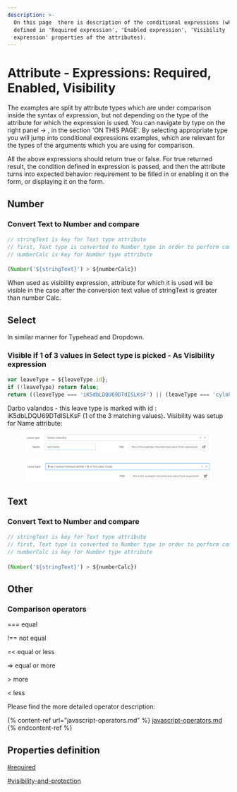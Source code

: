 ```yaml
---
description: >-
  On this page  there is description of the conditional expressions (which are
  defined in 'Required expression', 'Enabled expression', 'Visibility
  expression' properties of the attributes).
---
```


# Attribute - Expressions: Required, Enabled, Visibility

The examples are split by attribute types which are under comparison inside the syntax of expression, but not depending on the type of the attribute for which the expression is used. You can navigate by type on the right panel -> , in the section 'ON THIS PAGE'. By selecting appropriate type you will jump into conditional expressions examples, which are relevant for the types of the arguments which you are using for comparison. &#x20;

All the above expressions should return true or false. For true returned result, the condition defined  in expression is passed, and then the attribute turns into expected behavior: requirement to be filled in or enabling it on the form, or displaying it on the form.    &#x20;

## Number

### Convert Text to Number and compare

```javascript
// stringText is key for Text type attribute
// first, Text type is converted to Number type in order to perform comparison 
// numberCalc is key for Number type attribute 

(Number('${stringText}') > ${numberCalc})
```

When used as visibility expression, attribute for which it is used will be visible in the case after the conversion text value of stringText is greater than number Calc.

## Select

In similar manner for Typehead and Dropdown.

### Visible if 1 of 3 values in Select type is picked - As Visibility expression&#x20;

```javascript
var leaveType = ${leaveType.id};
if (!leaveType) return false;
return ((leaveType === 'iK5dbLDQU69DTdISLKsF') || (leaveType === 'cylo8B4LEKHs9IOdb4nr') || (leaveType === '0SUjQwAsguWPQo5hZRu0')); 
```

Darbo valandos - this leave type is marked with id : iK5dbLDQU69DTdISLKsF (1 of the 3 matching values)**.** Visibility was setup for Name attribute:

<figure><img src="../../.gitbook/assets/image (248).png" alt=""><figcaption></figcaption></figure>

<figure><img src="../../.gitbook/assets/image (283).png" alt=""><figcaption></figcaption></figure>

## Text

### Convert Text to Number and compare

```javascript
// stringText is key for Text type attribute
// first, Text type is converted to Number type in order to perform comparison 
// numberCalc is key for Number type attribute 

(Number('${stringText}') > ${numberCalc})
```

## Other

### Comparison operators

\===  equal

!== not equal

\=< equal or less

\=> equal or more

&#x20;\> more

< less

Please find the more detailed operator description:&#x20;

{% content-ref url="javascript-operators.md" %}
[javascript-operators.md](javascript-operators.md)
{% endcontent-ref %}

## Properties definition

[#required](../forms/#required "mention")

[#visibility-and-protection](../forms/#visibility-and-protection "mention")
